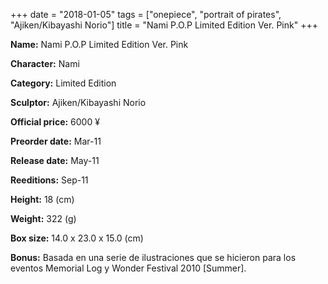+++
date = "2018-01-05"
tags = ["onepiece", "portrait of pirates", "Ajiken/Kibayashi Norio"]
title = "Nami P.O.P Limited Edition Ver. Pink"
+++

**Name:** Nami P.O.P Limited Edition Ver. Pink

**Character:** Nami

**Category:** Limited Edition 

**Sculptor:** Ajiken/Kibayashi Norio

**Official price:** 6000 ¥

**Preorder date:** Mar-11

**Release date:** May-11

**Reeditions:** Sep-11

**Height:** 18 (cm)

**Weight:** 322 (g)

**Box size:** 14.0 x 23.0 x 15.0 (cm)



**Bonus:** Basada en una serie de ilustraciones que se hicieron para los eventos Memorial Log y Wonder Festival 2010 [Summer].
